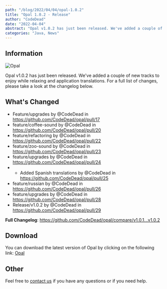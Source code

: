 ```yaml
---
path: "/blog/2022/04/04/opal-1.0.2"
title: "Opal 1.0.2 - Release"
author: "CodeDead"
date: "2022-04-04"
abstract: "Opal v1.0.2 has just been released. We've added a couple of new sounds that you can listen to, along with some user-experience related..."
categories: "Java, News"
---
```

## Information

![Opal](https://i.imgur.com/tNBWTPS.png)

Opal v1.0.2 has just been released. We've added a couple of new tracks to enjoy while relaxing and application translations.
For a full list of changes, please take a look at the changelog below.

## What's Changed

* Feature/upgrades by @CodeDead in https://github.com/CodeDead/opal/pull/17
* feature/coffee-sound by @CodeDead in https://github.com/CodeDead/opal/pull/20
* feature/refactoring by @CodeDead in https://github.com/CodeDead/opal/pull/22
* feature/zoo-sound by @CodeDead in https://github.com/CodeDead/opal/pull/23
* feature/upgrades by @CodeDead in https://github.com/CodeDead/opal/pull/24
* * Added Spanish translations by @CodeDead in https://github.com/CodeDead/opal/pull/25
* feature/russian by @CodeDead in https://github.com/CodeDead/opal/pull/26
* feature/upgrades by @CodeDead in https://github.com/CodeDead/opal/pull/28
* Release/v1.0.2 by @CodeDead in https://github.com/CodeDead/opal/pull/29

**Full Changelog**: https://github.com/CodeDead/opal/compare/v1.0.1...v1.0.2

## Download

You can download the latest version of Opal by clicking on the following link:
[Opal](https://codedead.com/software/opal)

## Other

Feel free to [contact us](/contact) if you have any questions or if you need help.

